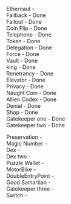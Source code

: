 Ethernaut -  
Fallback - Done  
Fallout - Done     
Coin Flip - Done     
Telephone - Done     
Token - Done     
Delegation - Done     
Force - Done     
Vault - Done     
king - Done    
Renetrancy -  Done    
Elevator - Done     
Privacy - Done     
Naught Coin - Done  
Allien Codex - Done   
Denial -  Done  
Shop - Done  
Gatekeeper one -  Done  
Gatekeeper two - Done  

Preservation -   
Magic Number -   
Dex -   
Dex two -   
Puzzle Wallet -   
MotorBike -  
DoubleEntryPoint -  
Good Samartian -  
Gatekeeper three -  
Switch -     

